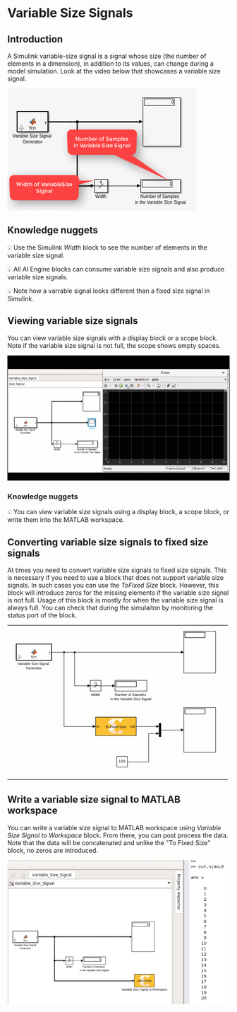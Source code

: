 # Variable Size Signals
## Introduction
A Simulink variable-size signal is a signal whose size (the number of elements in a dimension), in addition to its values, can change during a model simulation. Look at the video below that showcases a variable size signal.

![](VariableSizeSignalIntro.gif)

## Knowledge nuggets

:bulb: Use the Simulink *Width* block to see the number of elements in the variable size signal.

:bulb: All AI Engine blocks can consume variable size signals and also produce variable size signals.

:bulb: Note how a varrable signal looks different than a fixed size signal in Simulink.

## Viewing variable size signals

You can view variable size signals with a display block or a scope block. Note if the variable size signal is not full, the scope shows empty spaces.

![](VariableSizeSignalScope.gif)

### Knowledge nuggets

:bulb: You can view variable size signals using a display block, a scope block, or write them into the MATLAB workspace. 

## Converting variable size signals to fixed size signals

At times you need to convert variable size signals to fixed size signals. This is necessary if you need to use a block that does not support variable size signals. In such cases you can use the *ToFixed Size* block. However, this block will introduce zeros for the missing elements if the variable size signal is not full. Usage of this block is mostly for when the variable size signal is always full. You can check that during the simulaiton by monitoring the status port of the block.

![](VariableSizeSignalToFixedSize.gif)

## Write a variable size signal to MATLAB workspace

You can write a variable size signal to MATLAB workspace using *Variable Size Signal to Workspace* block. From there, you can post process the data. Note that the data will be concatenated and unlike the "To Fixed Size" block, no zeros are introduced.

![](toWorkspace.PNG)

